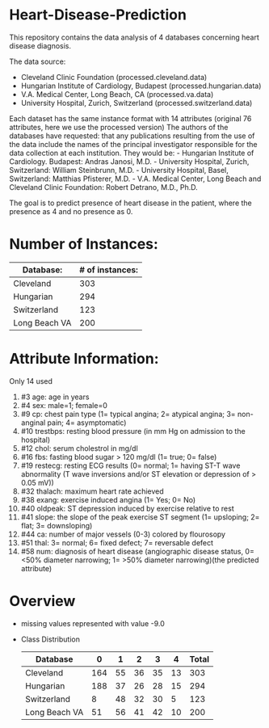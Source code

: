 # Heart-Disease-Prediction
This repository contains the data analysis of 4 databases concerning heart disease diagnosis.

The data source:
   * Cleveland Clinic Foundation (processed.cleveland.data) 
   * Hungarian Institute of Cardiology, Budapest (processed.hungarian.data) 
   * V.A. Medical Center, Long Beach, CA (processed.va.data) 
   * University Hospital, Zurich, Switzerland (processed.switzerland.data)

Each dataset has the same instance format with 14 attributes (original 76 attributes, here we use the processed version)
The authors of the databases have requested:
that any publications resulting from the use of the data include the names of the principal investigator responsible for the data collection at each institution.  They would be:
    - Hungarian Institute of Cardiology. Budapest: Andras Janosi, M.D.
    - University Hospital, Zurich, Switzerland: William Steinbrunn, M.D.
    - University Hospital, Basel, Switzerland: Matthias Pfisterer, M.D.
    - V.A. Medical Center, Long Beach and Cleveland Clinic Foundation: Robert Detrano, M.D., Ph.D.

The goal is to predict presence of heart disease in the patient, where the presence as 4 and no presence as 0.

# Number of Instances: 
Database:      | # of instances:|
---------------|----------------|
Cleveland      |     303        |
Hungarian      |     294        |
Switzerland    |     123        |
Long Beach VA  |     200        |  

# Attribute Information:  
  Only 14 used
  1. #3  age: age in years
  2. #4  sex: male=1; female=0      
  3. #9  cp: chest pain type (1= typical angina; 2= atypical angina; 3= non-anginal pain; 4= asymptomatic)      
  4. #10 trestbps: resting blood pressure (in mm Hg on admission to the hospital)
  5. #12 chol: serum cholestrol in mg/dl      
  6. #16 fbs: fasting blood sugar > 120 mg/dl (1= true; 0= false)     
  7. #19 restecg: resting ECG results (0= normal; 1= having ST-T wave abnormality (T wave inversions and/or ST elevation or depression of > 0.05 mV))  
  8. #32 thalach: maximum heart rate achieved 
  9. #38 exang: exercise induced angina (1= Yes; 0= No)   
  10. #40 oldpeak: ST depression induced by exercise relative to rest 
  11. #41 slope: the slope of the peak exercise ST segment (1= upsloping; 2= flat; 3= downsloping)     
  12. #44 ca: number of major vessels (0-3) colored by flourosopy       
  13. #51 thal: 3= normal; 6= fixed defect; 7= reversable defect      
  14. #58 num: diagnosis of heart disease (angiographic disease status, 0= <50% diameter narrowing; 1= >50% diameter narrowing)(the predicted attribute)


# Overview

* missing values represented with value -9.0
* Class Distribution

     Database         |  0  | 1  | 2  | 3  | 4  | Total |
     -----------------|-----|----|----|----|----|-------|
     Cleveland        | 164 | 55 | 36 | 35 | 13 | 303   |
     Hungarian        | 188 | 37 | 26 | 28 | 15 | 294   |
     Switzerland      |  8  | 48 | 32 | 30 | 5  | 123   |
     Long Beach VA    | 51  | 56 | 41 | 42 | 10 | 200   |
